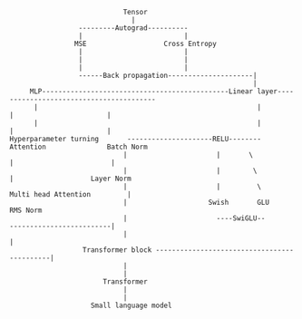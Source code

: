                                 Tensor 
                                  |                                          
                     ---------Autograd----------
                     |                         |
                    MSE                   Cross Entropy
                     |                         |       
                     |                         |
                     |                         |
                     ------Back propagation---------------------|
                                                                |
         MLP----------------------------------------------Linear layer----------------------------------------
          |                                                      |                   |                       |
          |                                                      |                   |                       |
    Hyperparameter turning       ---------------------RELU--------              Attention               Batch Norm
                                |                      |       \                    |                        |  
                                |                      |        \                   |                   Layer Norm
                                |                      |         \              Multi head Attention         |          
                                |                    Swish       GLU                                     RMS Norm
                                |                      ----SwiGLU--                 -------------------------|
                                |                                                   |
                      Transformer block --------------------------------------------|                                      
                                |       
                                |
                           Transformer
                                |
                                |
                        Small language model                                       